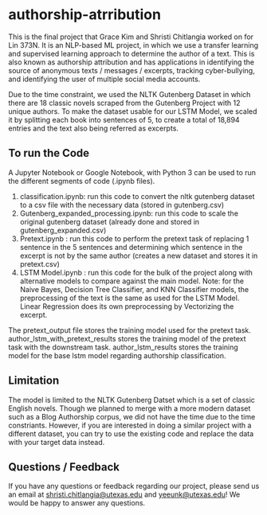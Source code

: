 # authorship-atrribution

This is the final project that Grace Kim and Shristi Chitlangia worked on for Lin 373N. It is an NLP-based ML project, in which we use a transfer learning and supervised learning approach to determine the author of a text. This is also known as authorship attribution and has applications in identifying the source of anonymous texts / messages / excerpts, tracking cyber-bullying, and identifying the user of multiple social media accounts. 

Due to the time constraint, we used the NLTK Gutenberg Dataset in which there are 18 classic novels scraped from the Gutenberg Project with 12 unique authors. To make the dataset usable for our LSTM Model, we scaled it by splitting each book into sentences of 5, to create a total of 18,894 entries and the text also being referred as excerpts. 

## To run the Code
A Jupyter Notebook or Google Notebook, with Python 3 can be used to run the different segments of code (.ipynb files).

1. classification.ipynb: run this code to convert the nltk gutenberg dataset to a csv file with the necessary data (stored in gutenberg.csv)
2. Gutenberg_expanded_processing.ipynb: run this code to scale the original gutenberg dataset (already done and stored in gutenberg_expanded.csv)
3. Pretext.ipynb : run this code to perform the pretext task of replacing 1 sentence in the 5 sentences and determining which sentence in the excerpt is not by the same author (creates a new dataset and stores it in pretext.csv)
4. LSTM Model.ipynb : run this code for the bulk of the project along with alternative models to compare against the main model. Note: for the Naive Bayes, Decision Tree Classifier, and KNN Classifier models, the preprocessing of the text is the same as used for the LSTM Model. Linear Regression does its own preprocessing by Vectorizing the excerpt. 

The pretext_output file stores the training model used for the pretext task. author_lstm_with_pretext_results stores the training model of the pretext task with the downstream task. author_lstm_results stores the training model for the base lstm model regarding authorship classification. 

## Limitation
The model is limited to the NLTK Gutenberg Datset which is a set of classic English novels. Though we planned to merge with a more modern dataset such as a Blog Authorship corpus, we did not have the time due to the time constriants. However, if you are interested in doing a similar project with a different dataset, you can try to use the existing code and replace the data with your target data instead. 

## Questions / Feedback
If you have any questions or feedback regarding our project, please send us an email at shristi.chitlangia@utexas.edu and yeeunk@utexas.edu! We would be happy to answer any questions. 

